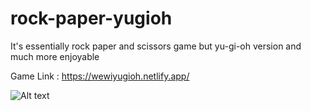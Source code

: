 # rock-paper-yugioh
It's essentially rock paper and scissors game but yu-gi-oh version and much more enjoyable

Game Link : https://wewiyugioh.netlify.app/

![Alt text](./game-img?raw=true)
